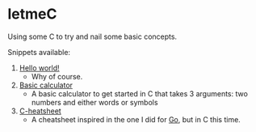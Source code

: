 # letmeC
Using some C to try and nail some basic concepts.

Snippets available:

1. [Hello world!](./HelloWorld/HelloWorld.c)
    - Why of course.
2. [Basic calculator](./Basic%20Calculator/basic_calculator.c)
    - A basic calculator to get started in C that takes 3 arguments: two numbers and either words or symbols
3. [C-heatsheet](./C-heatsheet/c-heatsheet.c)
    - A cheatsheet inspired in the one I did for [Go](https://github.com/0x5ubt13/LetsGo/blob/main/Massive_Cheatsheet/massiveCheatSheet.go), but in C this time.